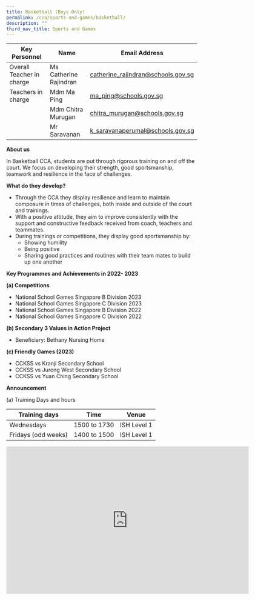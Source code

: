 ```yaml
---
title: Basketball (Boys Only)
permalink: /cca/sports-and-games/basketball/
description: ""
third_nav_title: Sports and Games
---
```

| Key Personnel 	| Name 	| Email Address 	|
|---	|---	|---	|
| Overall Teacher in charge	| Ms Catherine Rajindran 	| [catherine_rajindran@schools.gov.sg](mailto:catherine_rajindran@schools.gov.sg)	|
| Teachers in charge	| Mdm Ma Ping 	| [ma_ping@schools.gov.sg](mailto:ma_ping@schools.gov.sg)	|
| 	| Mdm Chitra Murugan 	| [chitra_murugan@schools.gov.sg](mailto:chitra_murugan@schools.gov.sg)	|
| 	| Mr Saravanan 	| [k_saravanaperumal@schools.gov.sg](mailto:k_saravanaperumal@schools.gov.sg)	|

**About us**

In Basketball CCA, students are put through rigorous training on and off the court. We focus on developing their strength, good sportsmanship, teamwork and resilience in the face of challenges.

**What do they develop?**

*  Through the CCA they display resilience and learn to maintain composure in times of challenges, both inside and outside of the court and trainings.
* With a positive attitude, they aim to improve consistently with the support and constructive feedback received from coach, teachers and teammates.
* During trainings or competitions, they display good sportsmanship by: 
	* Showing humility
	* Being positive
	* Sharing good practices and routines with their team mates to build up one another

**Key Programmes and Achievements in 2022- 2023**

**(a)	Competitions**
* National School Games Singapore B Division 2023
* National School Games Singapore C Division 2023
* National School Games Singapore B Division 2022
* National School Games Singapore C Division 2022


**(b)	Secondary 3 Values in Action Project**

* Beneficiary: Bethany Nursing Home

**(c)	Friendly Games (2023)**
* CCKSS  vs Kranji Secondary School
* CCKSS  vs Jurong West Secondary School
* CCKSS  vs Yuan Ching Secondary School

**Announcement**

(a)	Training Days and hours



|Training days	| Time	| Venue	|
|---	|---	|---	|
| Wednesdays	| 1500 to 1730 | ISH Level 1	|
| Fridays (odd weeks)	| 1400 to 1500	| ISH Level 1	|















<iframe src="https://docs.google.com/presentation/d/e/2PACX-1vQ3S-MZz7qwxfk-S2jHU_uPJDiLlpMXgnT1KxITmglYNBKN7Cp3tabLKNGoa8-smw/embed?start=true&amp;loop=true&amp;delayms=3000" frameborder="0" width="640" height="389" allowfullscreen="true"></iframe>